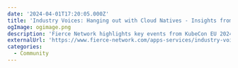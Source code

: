 ```yaml
---
date: '2024-04-01T17:20:05.000Z'
title: 'Industry Voices: Hanging out with Cloud Natives - Insights from KubeCon Europe 2024'
ogImage: ogimage.png
description: 'Fierce Network highlights key events from KubeCon EU 2024, focusing on eBPF and other significant topics that were central to discussions at the event'
externalUrl: 'https://www.fierce-network.com/apps-services/industry-voices-hanging-out-cloud-natives-insights-kubecon-europe-2024'
categories:
  - Community
---
```

